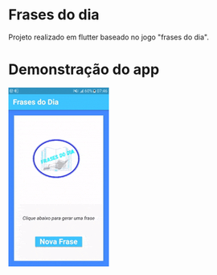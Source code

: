  # Frases do dia
 
 Projeto realizado em flutter baseado no jogo "frases do dia".
 
# Demonstração do app
 
 ![Demonstração](https://github.com/Rafael-Yokoyama/curso-flutter/blob/master/Animated%20GIF-downsized.gif)
